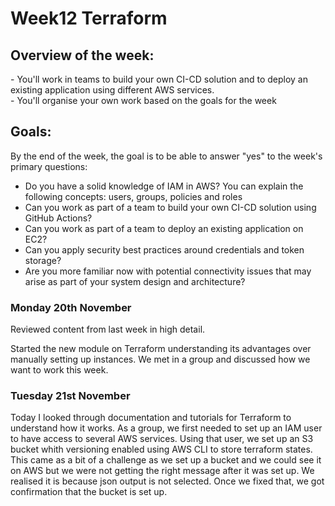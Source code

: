 <h1>Week12 Terraform</h1>

<h2>Overview of the week:</h2>
- You'll work in teams to build your own CI-CD solution and to deploy an existing application using different AWS services.<br>
- You'll organise your own work based on the goals for the week

<h2>Goals:</h2>

By the end of the week, the goal is to be able to answer "yes" to the week's primary questions:
- Do you have a solid knowledge of IAM in AWS? You can explain the following concepts: users, groups, policies and roles
- Can you work as part of a team to build your own CI-CD solution using GitHub Actions?
- Can you work as part of a team to deploy an existing application on EC2?
- Can you apply security best practices around credentials and token storage?
- Are you more familiar now with potential connectivity issues that may arise as part of your system design and architecture?


<h3>Monday 20th November</h3>

Reviewed content from last week in high detail.

Started the new module on Terraform understanding its advantages over manually setting up instances. We met in a group and discussed how we want to work this week.

<h3>Tuesday 21st November</h3>

Today I looked through documentation and tutorials for Terraform to understand how it works. As a group, we first needed to set up an IAM user to have access to several AWS services. Using that user, we set up an S3 bucket whith versioning enabled using AWS CLI to store terraform states. This came as a bit of a challenge as we set up a bucket and we could see it on AWS but we were not getting the right message after it was set up. We realised it is because json output is not selected. Once we fixed that, we got confirmation that the bucket is set up. 
